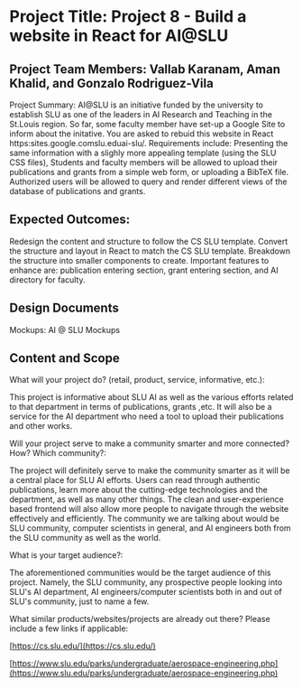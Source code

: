 # Project Title: Project 8 - Build a website in React for AI@SLU
## Project Team Members: Vallab Karanam, Aman Khalid, and Gonzalo Rodriguez-Vila
Project Summary: AI@SLU is an initiative funded by the university to establish SLU as one of the leaders in AI Research and Teaching in the St.Louis region. So far, some faculty member have set-up a Google Site to inform about the initative. You are asked to rebuid this website in React https:sites.google.comslu.eduai-slu/. Requirements include: Presenting the same information with a slighly more appealing template (using the SLU CSS files), Students and faculty members will be allowed to upload their publications and grants from a simple web form, or uploading a BibTeX file. Authorized users will be allowed to query and render different views of the database of publications and grants.

## Expected Outcomes:
Redesign the content and structure to follow the CS SLU template.
Convert the structure and layout in React to match the CS SLU template.
Breakdown the structure into smaller components to create.
Important features to enhance are: publication entering section, grant entering section, and AI directory for faculty.

## Design Documents

Mockups: AI @ SLU Mockups

## Content and Scope

What will your project do? (retail, product, service, informative, etc.):

This project is informative about SLU AI as well as the various efforts related to that department in terms of publications, grants ,etc. It will also be a service for the AI department who need a tool to upload their publications and other works.

Will your project serve to make a community smarter and more connected? How? Which community?:

The project will definitely serve to make the community smarter as it will be a central place for SLU AI efforts. Users can read through authentic publications, learn more about the cutting-edge technologies and the department, as well as many other things. The clean and user-experience based frontend will also allow more people to navigate through the website effectively and efficiently. The community we are talking about would be SLU community, computer scientists in general, and AI engineers both from the SLU community as well as the world.

What is your target audience?:

The aforementioned communities would be the target audience of this project. Namely, the SLU community, any prospective people looking into SLU's AI department, AI engineers/computer scientists both in and out of SLU's community, just to name a few.

What similar products/websites/projects are already out there? Please include a few links if applicable:

[https://cs.slu.edu/](https://cs.slu.edu/)

[https://www.slu.edu/parks/undergraduate/aerospace-engineering.php](https://www.slu.edu/parks/undergraduate/aerospace-engineering.php)